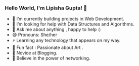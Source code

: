 ### Hello World, I'm Lipisha Gupta! 👋


- 🔭 I’m currently building projects in Web Development.
- 🤔 I’m looking for help with Data Structures and Algorithms.
- 💬 Ask me about anything , happy to help :)
- 😄 Pronouns: She/her
- ⚡ Learning any technology that appears on my way.
- 💫 Fun fact : Passionate about Art .
- 🎯 Novice at Blogging.
- 🤝 Believe in the power of networking.
